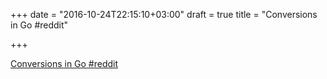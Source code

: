 +++
date = "2016-10-24T22:15:10+03:00"
draft = true
title = "Conversions in Go  #reddit"

+++

<p><a href="https://t.co/EYSjF0Yh06">Conversions in Go  #reddit</a></p>
